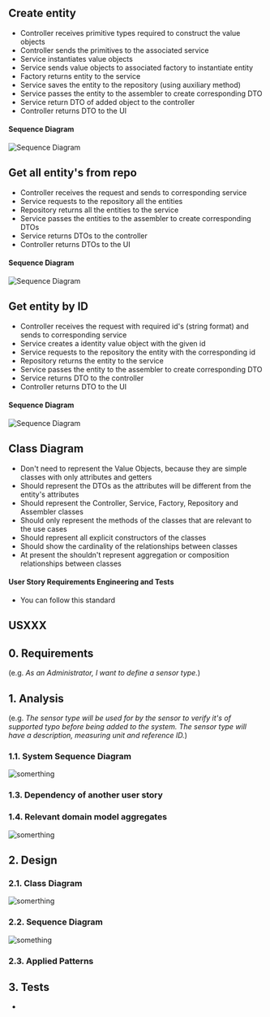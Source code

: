 ## Create entity
- Controller receives primitive types required to construct the value objects
- Controller sends the primitives to the associated service
- Service instantiates value objects
- Service sends value objects to associated factory to instantiate entity
- Factory returns entity to the service
- Service saves the entity to the repository (using auxiliary method)
- Service passes the entity to the assembler to create corresponding DTO
- Service return DTO of added object to the controller
- Controller returns DTO to the UI

#### Sequence Diagram
![Sequence Diagram](https://github.com/Departamento-de-Engenharia-Informatica/2023-2024-switch-dev-project-assignment-grupo-1/blob/main/docs/ood/generalSequenceDiagrams/CreateEntity.png)

## Get all entity's from repo
- Controller receives the request and sends to corresponding service
- Service requests to the repository all the entities
- Repository returns all the entities to the service
- Service passes the entities to the assembler to create corresponding DTOs
- Service returns DTOs to the controller
- Controller returns DTOs to the UI

#### Sequence Diagram
![Sequence Diagram](https://github.com/Departamento-de-Engenharia-Informatica/2023-2024-switch-dev-project-assignment-grupo-1/blob/main/docs/ood/generalSequenceDiagrams/GetAllEntitys.png)

## Get entity by ID
- Controller receives the request with required id's (string format) and sends to corresponding service
- Service creates a identity value object with the given id
- Service requests to the repository the entity with the corresponding id
- Repository returns the entity to the service
- Service passes the entity to the assembler to create corresponding DTO
- Service returns DTO to the controller
- Controller returns DTO to the UI

#### Sequence Diagram
![Sequence Diagram](https://github.com/Departamento-de-Engenharia-Informatica/2023-2024-switch-dev-project-assignment-grupo-1/blob/main/docs/ood/generalSequenceDiagrams/GetEntityByID.png)

## Class Diagram
- Don't need to represent the Value Objects, because they are simple classes with only attributes and getters
- Should represent the DTOs as the attributes will be different from the entity's attributes
- Should represent the Controller, Service, Factory, Repository and Assembler classes
- Should only represent the methods of the classes that are relevant to the use cases
- Should represent all explicit constructors of the classes
- Should show the cardinality of the relationships between classes
- At present the shouldn't represent aggregation or composition relationships between classes

#### User Story Requirements Engineering and Tests
- You can follow this standard

## USXXX

## 0. Requirements
(e.g. _As an Administrator, I want to define a sensor type._)

## 1. Analysis
(e.g. _The sensor type will be used for by the sensor to verify it's of supported typo before being added to the system. The sensor type will have a description, measuring unit and reference ID._)

### 1.1. System Sequence Diagram
![somerthing](something)

### 1.3. Dependency of another user story

### 1.4. Relevant domain model aggregates
![somerthing](something)

## 2. Design

### 2.1. Class Diagram
![somerthing](something)
### 2.2. Sequence Diagram
![something](something)
### 2.3. Applied Patterns

## 3. Tests

- 